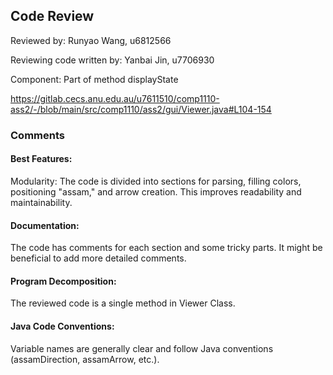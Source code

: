 ## Code Review

Reviewed by: Runyao Wang, u6812566

Reviewing code written by: Yanbai Jin, u7706930

Component: Part of method displayState 

https://gitlab.cecs.anu.edu.au/u7611510/comp1110-ass2/-/blob/main/src/comp1110/ass2/gui/Viewer.java#L104-154

### Comments 

#### Best Features:

Modularity: The code is divided into sections for parsing, 
filling colors, positioning "assam," and arrow creation. This improves readability and maintainability.

#### Documentation:

The code has comments for each section and some tricky parts. It might be beneficial 
to add more detailed comments.

#### Program Decomposition:

The reviewed code is a single method in Viewer Class.

#### Java Code Conventions:

Variable names are generally clear and follow Java conventions (assamDirection, assamArrow, etc.).


